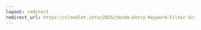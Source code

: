 ```yaml
---
layout: redirect
redirect_url: https://cloudlet.info/2015/Smzdm-Entry-Keyword-Filter-Script
---
```

